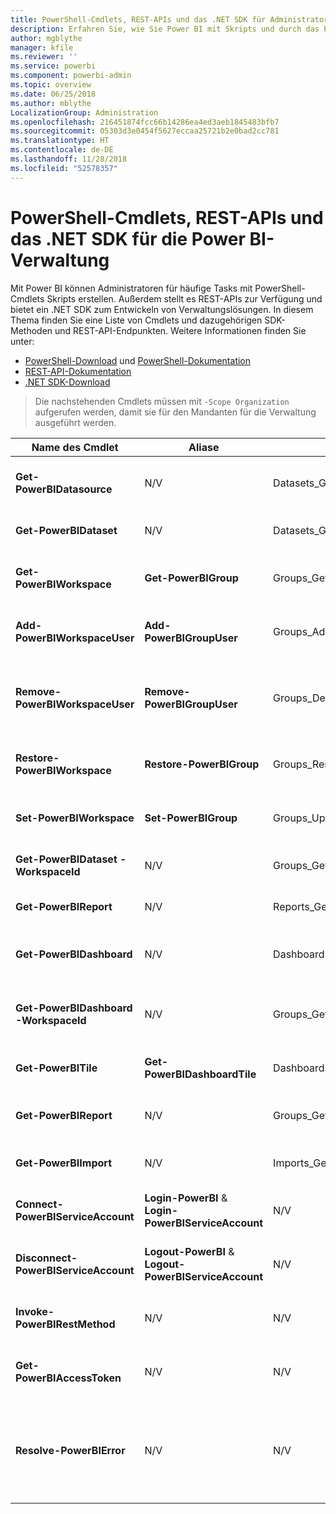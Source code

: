 ```yaml
---
title: PowerShell-Cmdlets, REST-APIs und das .NET SDK für Administratoren
description: Erfahren Sie, wie Sie Power BI mit Skripts und durch das Programmieren von APIs verwalten können.
author: mgblythe
manager: kfile
ms.reviewer: ''
ms.service: powerbi
ms.component: powerbi-admin
ms.topic: overview
ms.date: 06/25/2018
ms.author: mblythe
LocalizationGroup: Administration
ms.openlocfilehash: 216451874fcc66b14286ea4ed3aeb1845483bfb7
ms.sourcegitcommit: 05303d3e0454f5627eccaa25721b2e0bad2cc781
ms.translationtype: HT
ms.contentlocale: de-DE
ms.lasthandoff: 11/28/2018
ms.locfileid: "52578357"
---
```

# <a name="powershell-cmdlets-rest-apis-and-net-sdk-for-power-bi-administration"></a>PowerShell-Cmdlets, REST-APIs und das .NET SDK für die Power BI-Verwaltung
Mit Power BI können Administratoren für häufige Tasks mit PowerShell-Cmdlets Skripts erstellen. Außerdem stellt es REST-APIs zur Verfügung und bietet ein .NET SDK zum Entwickeln von Verwaltungslösungen. In diesem Thema finden Sie eine Liste von Cmdlets und dazugehörigen SDK-Methoden und REST-API-Endpunkten. Weitere Informationen finden Sie unter:

- [PowerShell-Download](https://www.powershellgallery.com/packages/MicrosoftPowerBIMgmt/) und [PowerShell-Dokumentation](https://docs.microsoft.com/powershell/power-bi/overview?view=powerbi-ps)
- [REST-API-Dokumentation](https://docs.microsoft.com/rest/api/power-bi/admin)
- [.NET SDK-Download](https://www.nuget.org/packages/Microsoft.PowerBI.Api/)

> Die nachstehenden Cmdlets müssen mit `-Scope Organization` aufgerufen werden, damit sie für den Mandanten für die Verwaltung ausgeführt werden.

| **Name des Cmdlet** | **Aliase** | **SDK-Methode** | **REST-API-Endpunkt** | **Beschreibung** |
| --- | --- | --- | --- | --- |
| **Get-PowerBIDatasource** | N/V | Datasets\_GetDataSourcesAsAdmin | /v1.0/myorg/admin/datasets/{datasetkey}/datasources | Ruft die Datenquellen eines angegebenen Datasets ab |
| **Get-PowerBIDataset** | N/V | Datasets\_GetDatasetsAsAdmin | /v1.0/myorg/admin/datasets | Ruft die Liste aller Datasets im Power BI-Mandanten ab |
| **Get-PowerBIWorkspace** | **Get-PowerBIGroup** | Groups\_GetGroupsAsAdmin | /v1.0/myorg/admin/groups | Ruft die Liste aller Arbeitsbereiche im Power BI-Mandanten ab |
| **Add-PowerBIWorkspaceUser** | **Add-PowerBIGroupUser** |Groups\_AddUserAsAdmin | /v1.0/myorg/admin/groups/{groupId}/users | Fügt einen Benutzer einem angegeben Arbeitsbereich als Mitglied hinzu |
| **Remove-PowerBIWorkspaceUser** | **Remove-PowerBIGroupUser** | Groups\_DeleteUserAsAdmin | /v1.0/myorg/admin/groups/{groupId}/users/{user} | Entfernt die Mitgliedschaft eines Benutzers aus einem angegebenen Arbeitsbereich |
| **Restore-PowerBIWorkspace** |**Restore-PowerBIGroup** | Groups\_RestoreDeletedGroupAsAdmin | /v1.0/myorg/admin/groups/{groupId}/restore | Stellt einen gelöschten Arbeitsbereich wieder her |
| **Set-PowerBIWorkspace** |**Set-PowerBIGroup** | Groups\_UpdateGroupAsAdmin | /v1.0/myorg/admin/groups/{groupId} | Aktualisiert die Eigenschaften eines angegebenen Arbeitsbereichs |
| **Get-PowerBIDataset -WorkspaceId** | N/V | Groups\_GetDatasetsAsAdmin | /v1.0/myorg/admin/groups/{group\_id}/datasets | Ruft die Datasets in einem Arbeitsbereich ab |
| **Get-PowerBIReport** | N/V | Reports\_GetReportsAsAdmin | /v1.0/myorg/admin/reports | Ruft die Liste aller Berichte im Power BI-Mandanten ab |
| **Get-PowerBIDashboard** | N/V | Dashboards\_GetDashboardsAsAdmin | /v1.0/myorg/admin/dashboards | Ruft die Liste aller Dashboard im Power BI-Mandanten ab |
| **Get-PowerBIDashboard -WorkspaceId** | N/V | Groups\_GetDashboardsAsAdmin | /v1.0/myorg/admin/groups/{group\_id}/dashboards | Ruft die Dashboards in einem angegebenen Arbeitsbereich ab |
| **Get-PowerBITile** | **Get-PowerBIDashboardTile** | Dashboards\_GetTilesAsAdmin | /v1.0/myorg/admin/dashboards/{dashboard\_id}/tiles | Ruft die Kacheln eines angegebenen Dashboards ab |
| **Get-PowerBIReport** | N/V | Groups\_GetReportsAsAdmin | /v1.0/myorg/admin/groups/{group\_id}/reports | Ruft die Berichte in einem angegebenen Arbeitsbereich ab |
| **Get-PowerBIImport** | N/V | Imports\_GetImportsAsAdmin | /v1.0/myorg/admin/imports | Ruft die Liste aller Importe im Power BI-Mandanten ab |
| **Connect-PowerBIServiceAccount** | **Login-PowerBI** &  **Login-PowerBIServiceAccount** | N/V | N/V | Anmelden bei Power BI und Starten einer Sitzung |
| **Disconnect-PowerBIServiceAccount** | **Logout-PowerBI** & **Logout-PowerBIServiceAccount** | N/V | N/V | Abmelden von Power BI und Beenden der laufenden Sitzung |
| **Invoke-PowerBIRestMethod**| N/V | N/V | N/V | Senden willkürlicher REST-API-Aufrufe an Power BI |
| **Get-PowerBIAccessToken**| N/V | N/V | N/V | Abrufen des Power BI-Zugriffschlüssels in einer Sitzung |
| **Resolve-PowerBIError**| N/V | N/V | N/V | Abrufen ausführlicher Fehlerinformationen zu Cmdlet-Aufrufen, die mit einem Fehler abgeschlossen wurden |
